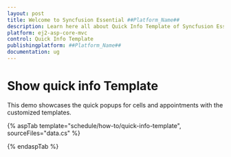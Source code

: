 ```yaml
---
layout: post
title: Welcome to Syncfusion Essential ##Platform_Name##
description: Learn here all about Quick Info Template of Syncfusion Essential ##Platform_Name## widgets based on HTML5 and jQuery.
platform: ej2-asp-core-mvc
control: Quick Info Template
publishingplatform: ##Platform_Name##
documentation: ug
---
```


# Show quick info Template

This demo showcases the quick popups for cells and appointments with the customized templates.

{% aspTab template="schedule/how-to/quick-info-template", sourceFiles="data.cs"  %}

{% endaspTab %}